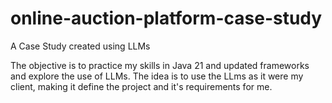 # online-auction-platform-case-study
A Case Study created using LLMs

The objective is to practice my skills in Java 21 and updated frameworks and explore the use of LLMs. The idea is to 
use the LLms as it were my client, making it define the project and it's requirements for me. 
